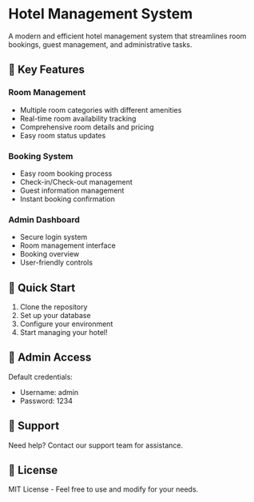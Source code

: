 # Hotel Management System

A modern and efficient hotel management system that streamlines room bookings, guest management, and administrative tasks.

## 🌟 Key Features

### Room Management
- Multiple room categories with different amenities
- Real-time room availability tracking
- Comprehensive room details and pricing
- Easy room status updates

### Booking System
- Easy room booking process
- Check-in/Check-out management
- Guest information management
- Instant booking confirmation

### Admin Dashboard
- Secure login system
- Room management interface
- Booking overview
- User-friendly controls

## 🚀 Quick Start

1. Clone the repository
2. Set up your database
3. Configure your environment
4. Start managing your hotel!

## 🔐 Admin Access

Default credentials:
- Username: admin
- Password: 1234

## 📧 Support

Need help? Contact our support team for assistance.

## 📝 License

MIT License - Feel free to use and modify for your needs. 
